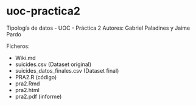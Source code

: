 # uoc-practica2
Tipología de datos - UOC - Práctica 2
Autores: Gabriel Paladines y Jaime Pardo

Ficheros:
- Wiki.md
- suicides.csv (Dataset original)
- suicides_datos_finales.csv (Dataset final)
- PRA2.R (código)
- pra2.Rmd
- pra2.html
- pra2.pdf (informe)
